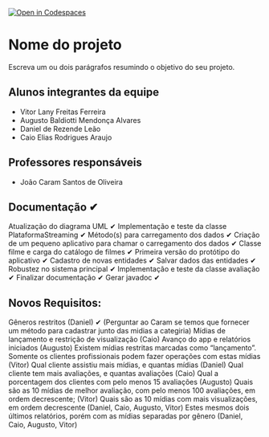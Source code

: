 [![Open in Codespaces](https://classroom.github.com/assets/launch-codespace-7f7980b617ed060a017424585567c406b6ee15c891e84e1186181d67ecf80aa0.svg)](https://classroom.github.com/open-in-codespaces?assignment_repo_id=10825228)
# Nome do projeto
Escreva um ou dois parágrafos resumindo o objetivo do seu projeto.

## Alunos integrantes da equipe
* Vitor Lany Freitas Ferreira
* Augusto Baldiotti Mendonça Alvares
* Daniel de Rezende Leão
* Caio Elias Rodrigues Araujo


## Professores responsáveis

* João Caram Santos de Oliveira

## Documentação ✔
Atualização do diagrama UML ✔ 
Implementação e teste da classe PlataformaStreaming ✔ 
Método(s) para carregamento dos dados ✔ 
Criação de um pequeno aplicativo para chamar o carregamento dos dados ✔ 
Classe filme e carga do catálogo de filmes ✔ 
Primeira versão do protótipo do aplicativo ✔ 
Cadastro de novas entidades ✔ 
Salvar dados das entidades ✔ 
Robustez no sistema principal ✔ 
Implementação e teste da classe avaliação ✔ 
Finalizar documentação ✔ 
Gerar javadoc ✔ 

## Novos Requisitos:

Gêneros restritos (Daniel) ✔ (Perguntar ao Caram se temos que fornecer um método para cadastrar junto das midias a categiria)
Mídias de lançamento e restrição de visualização (Caio)
Avanço do app e relatórios iniciados (Augusto)
Existem mídias restritas marcadas como “lançamento”. Somente os clientes profissionais podem fazer operações com estas mídias (Vitor) 
Qual cliente assistiu mais mídias, e quantas mídias (Daniel)
Qual cliente tem mais avaliações, e quantas avaliações (Caio)
Qual a porcentagem dos clientes com pelo menos 15 avaliações (Augusto)
Quais são as 10 mídias de melhor avaliação, com pelo menos 100 avaliações, em ordem decrescente; (Vitor)
Quais são as 10 mídias com mais visualizações, em ordem decrescente (Daniel, Caio, Augusto, Vitor)
Estes mesmos dois últimos relatórios, porém com as mídias separadas por gênero (Daniel, Caio, Augusto, Vitor)
